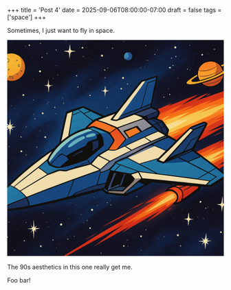 +++
title = 'Post 4'
date = 2025-09-06T08:00:00-07:00
draft = false
tags = ['space']
+++

Sometimes, I just want to fly in space.

![Space Flight](space-flight.png "Example 1: It's literarlly comic time.")

The 90s aesthetics in this one really get me.

Foo bar!
